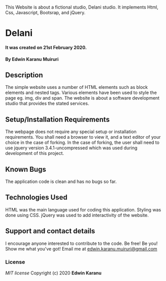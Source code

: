 # 
This Website is about a fictional studio, Delani studio. It implements Html, Css, Javascript, Bootsrap, and jQuery.
# Delani
#### It was created on 21st February 2020.

#### By **Edwin Karanu Muiruri**

## Description
The simple website uses a number of HTML elements such as block elements and nested tags.
Various elements have been used to style the page eg. img, div and span.
The website is about a software development studio that provides the stated services.


## Setup/Installation Requirements
The webpage does not require any special setup or installation requirements. You shall need a browser to view it, and a text editor of your choice in the case of forking.
In the case of forking, the user shall need to use jquery version 3.4.1-uncompressed which was used during development of this project.

## Known Bugs
The application code is clean and has no bugs so far.

## Technologies Used
 HTML was the main language used for coding this application. Styling was done using CSS.
 jQuery was used to add interactivity of the website.
## Support and contact details
I encourage anyone interested to contribute to the code. Be free! Be you! Show me what you've got! Email me at edwin.karanu.muiruri@gmail.com
### License
*MIT license*
Copyright (c) 2020 **Edwin Karanu** 

